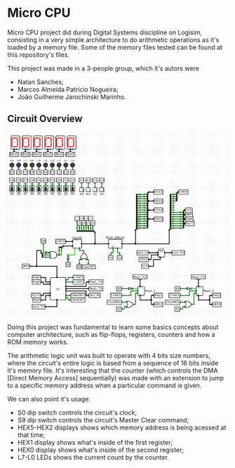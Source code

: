# Micro CPU

Micro CPU project did during Digital Systems discipline on Logisim, consisting in a very simple architecture to do arithmetic operations as it's loaded by a memory file. Some of the memory files tested can be found at this repository's files.

This project was made in a 3-people group, which it's autors were
* Natan Sanches;
* Marcos Almeida Patrício Nogueira;
* João Guilherme Jarochinski Marinho.

## Circuit Overview
![Screenshot](Micro_CPU.png)

Doing this project was fundamental to learn some basics concepts about computer architecture, such as flip-flops, registers, counters and how a ROM memory works. 

The arithmetic logic unit was built to operate with 4 bits size numbers, where the circuit's entire logic is based from a sequence of 16 bits inside it's memory file. It's interesting that the counter (which controls the DMA \[Direct Memory Access\] sequentially) was made with an extension to jump to a specific memory address when a particular command is given.

We can also point it's usage:
* S0 dip switch controls the circuit's clock;
* S9 dip switch controls the circuit's Master Clear command;
* HEX5-HEX2 displays shows which memory address is being acessed at that time;
* HEX1 display shows what's inside of the first register;
* HEX0 display shows what's inside of the second register;
* L7-L0 LEDs shows the current count by the counter.

